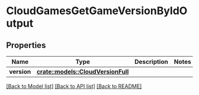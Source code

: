 # CloudGamesGetGameVersionByIdOutput

## Properties

Name | Type | Description | Notes
------------ | ------------- | ------------- | -------------
**version** | [**crate::models::CloudVersionFull**](CloudVersionFull.md) |  | 

[[Back to Model list]](../README.md#documentation-for-models) [[Back to API list]](../README.md#documentation-for-api-endpoints) [[Back to README]](../README.md)



